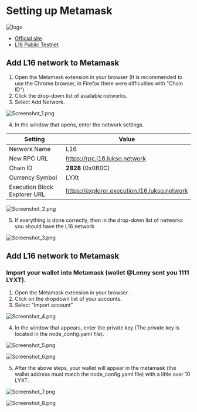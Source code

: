 # Setting up Metamask

![logo](https://miro.medium.com/max/1400/1*FuaS0MBs0hZkyVJx21e9Tw.png)

* [Official site](https://www.lukso.network/)
* [L16 Public Testnet](https://docs.lukso.tech/networks/l16-testnet/)

## Add L16 network to Metamask


1. Open the Metamask extension in your browser (It is recommended to use the Chrome browser, in Firefox there were difficulties with "Chain ID").
2. Click the drop-down list of available networks.
3. Select Add Network.

![Screenshot_1.png](https://github.com/ShchegolevYA/Tutorial_Testnents-Nodes/blob/main/LUKSO/L16/png/Screenshot_1.png)


4. In the window that opens, enter the network settings.



| Setting                       |  Value                                       |
| ----------------------------- | ---------------------------------------------|
| Network Name                  | L16                                          |
| New RPC URL                   | https://rpc.l16.lukso.network                |
| Chain ID                      | **2828** (0x0B0C)                            |
| Currency Symbol               | LYXt                                         |
| Execution Block Explorer URL  | https://explorer.execution.l16.lukso.network |


![Screenshot_2.png](https://github.com/ShchegolevYA/Tutorial_Testnents-Nodes/blob/main/LUKSO/L16/png/Screenshot_2.png)



5. If everything is done correctly, then in the drop-down list of networks you should have the L16 network.


![Screenshot_3.png](https://github.com/ShchegolevYA/Tutorial_Testnents-Nodes/blob/main/LUKSO/L16/png/Screenshot_3.png)


## Add L16 network to Metamask
### Import your wallet into Metamask (wallet @Lenny sent you 1111 LYXT).


1. Open the Metamask extension in your browser.
2. Click on the dropdown list of your accounts.
3. Select "Import account"


![Screenshot_4.png](https://github.com/ShchegolevYA/Tutorial_Testnents-Nodes/blob/main/LUKSO/L16/png/Screenshot_4.png)


4. In the window that appears, enter the private key (The private key is located in the node_config.yaml file).

![Screenshot_5.png](https://github.com/ShchegolevYA/Tutorial_Testnents-Nodes/blob/main/LUKSO/L16/png/Screenshot_5.png)

![Screenshot_6.png](https://github.com/ShchegolevYA/Tutorial_Testnents-Nodes/blob/main/LUKSO/L16/png/Screenshot_6.png)


5. After the above steps, your wallet will appear in the metamask (the wallet address must match the node_config.yaml file) with a little over 10 LYXT.

![Screenshot_7.png](https://github.com/ShchegolevYA/Tutorial_Testnents-Nodes/blob/main/LUKSO/L16/png/Screenshot_7.png)

![Screenshot_8.png](https://github.com/ShchegolevYA/Tutorial_Testnents-Nodes/blob/main/LUKSO/L16/png/Screenshot_8.png)
